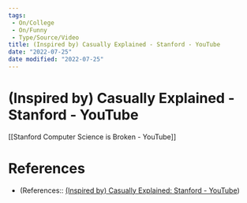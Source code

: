 ```yaml
---
tags:
 - On/College
 - On/Funny
 - Type/Source/Video
title: (Inspired by) Casually Explained - Stanford - YouTube
date: "2022-07-25"
date modified: "2022-07-25"
---
```


# (Inspired by) Casually Explained - Stanford - YouTube
[[Stanford Computer Science is Broken - YouTube]]
# References
- (References:: [(Inspired by) Casually Explained: Stanford - YouTube](https://www.youtube.com/watch?v=XF7D7fSU--U))

